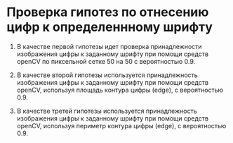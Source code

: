 # Проверка гипотез по отнесению цифр к определеннному шрифту 
1) В качестве первой гипотезы идет проверка принадлежности изображения цифры к заданному шрифту при помощи средств openCV по пиксельной сетке 50 на 50 с вероятностью 0.9.

2) В качестве второй гипотезы используется принадлежность изображения цифры к заданному шрифту при помощи средств openCV, используя площадь контура цифры (edge), с вероятностью 0.9. 

3) В качестве третей гипотезы используется принадлежность изображения цифры к заданному шрифту при помощи средств openCV, используя периметр контура цифры (edge), с вероятностью 0.9.
